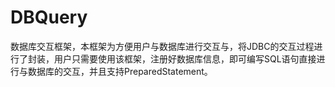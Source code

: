 # DBQuery
数据库交互框架，本框架为方便用户与数据库进行交互与，将JDBC的交互过程进行了封装，用户只需要使用该框架，注册好数据库信息，即可编写SQL语句直接进行与数据库的交互，并且支持PreparedStatement。
